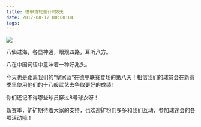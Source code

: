 ```yaml
---
title: 德甲首轮倒计时8天
date: 2017-08-12 00:00:04
tags:
---
```



![](http://otsd27d1a.bkt.clouddn.com/20170811191933_JMb9j0_WechatIMG132.png)

八仙过海，各显神通，眼观四路，耳听八方。

八在中国词语中意味着一种好兆头。

今天也是距离我们的“皇家蓝”在德甲联赛登场的第八天！相信我们的球员会在新赛季里使用他们的十八般武艺去争取更好的成绩!

你们还记不得哪些球员穿过8号球衣呀！

新赛季，矿矿期待着大家的支持，也欢迎矿粉们多多和我们互动，参加球迷会的各项活动哦！

